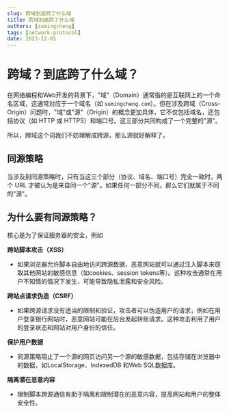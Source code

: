```yaml
---
slug: 跨域到底跨了什么域
title: 跨域到底跨了什么域
authors: [sumingcheng]
tags: [network-protocol]
date: 2023-12-01
---
```


# 跨域？到底跨了什么域？



 



在网络编程和Web开发的背景下，"域"（Domain）通常指的是互联网上的一个命名区域，这通常对应于一个域名（如 `sumingcheng.com`）。但在涉及跨域（Cross-Origin）问题时，"域"或"源"（Origin）的概念更加具体，它不仅包括域名，还包括协议（如 HTTP 或 HTTPS）和端口号。这三部分共同构成了一个完整的"源"。

所以，跨域这个词我们不妨理解成跨源，那么源就好解释了。

## 同源策略  

当涉及到同源策略时，只有当这三个部分（协议、域名、端口号）完全一致时，两个 URL 才被认为是来自同一个"源"。如果任何一部分不同，那么它们就属于不同的"源"。

## 为什么要有同源策略？  

核心是为了保证服务器的安全，例如

**跨站脚本攻击（XSS）**

* 如果浏览器允许脚本自由地访问跨源数据，恶意网站就可以通过注入脚本来窃取其他网站的敏感信息（如cookies、session tokens等）。这种攻击通常在用户不知情的情况下发生，可能导致隐私泄露和安全风险。

**跨站点请求伪造（CSRF）**

* 如果跨源请求没有适当的限制和验证，攻击者可以伪造用户的请求，例如在用户登录银行网站时，恶意网站可能在后台发起转账请求。这种攻击利用了用户的登录状态和网站对用户身份的信任。

**保护用户数据**

* 同源策略阻止了一个源的网页访问另一个源的敏感数据，包括存储在浏览器中的数据，如LocalStorage、IndexedDB 和Web SQL数据库。

**隔离潜在恶意内容**

* 限制脚本跨源通信有助于隔离和限制潜在的恶意内容，提高网站和用户的整体安全性。